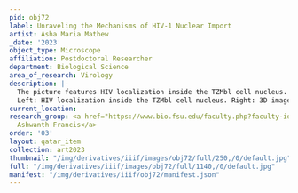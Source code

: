 ```yaml
---
pid: obj72
label: Unraveling the Mechanisms of HIV-1 Nuclear Import
artist: Asha Maria Mathew
_date: '2023'
object_type: Microscope
affiliation: Postdoctoral Researcher
department: Biological Science
area_of_research: Virology
description: |-
  The picture features HIV localization inside the TZMbl cell nucleus. Green dots represent the virus, and the nuclear speckle proteins SON and CPSF6 are blue and red in color. We are passionately studying our bit to understand the interaction of HIV-1  with different cellular proteins. As you see this image, I hope you take time to reflect on strategies for creating collective impact towards destigmatizing HIV/AIDS and working towards finding a cure. Let’s stop HIV together.
  Left: HIV localization inside the TZMbl cell nucleus. Right: 3D image of the same cell.
current_location:
research_group: <a href="https://www.bio.fsu.edu/faculty.php?faculty-id=acfrancis">Dr.
  Ashwanth Francis</a>
order: '03'
layout: qatar_item
collection: art2023
thumbnail: "/img/derivatives/iiif/images/obj72/full/250,/0/default.jpg"
full: "/img/derivatives/iiif/images/obj72/full/1140,/0/default.jpg"
manifest: "/img/derivatives/iiif/obj72/manifest.json"
---
```

